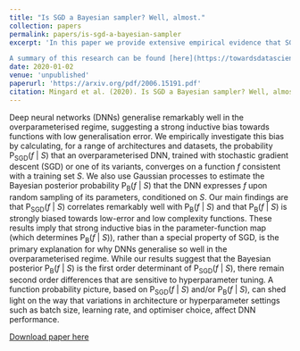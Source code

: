 ```yaml
---
title: "Is SGD a Bayesian sampler? Well, almost."
collection: papers
permalink: papers/is-sgd-a-bayesian-sampler
excerpt: 'In this paper we provide extensive empirical evidence that SGD (and related optimisers) behave approximately like Bayesian samplers. This is in turn strong evidence that the inductive bias of neural networks comes primarily from their parameter-function map, rather than SGD (which is commonly assumed).

A summary of this research can be found [here](https://towardsdatascience.com/neural-networks-are-fundamentally-bayesian-bee9a172fad8).'
date: 2020-01-02
venue: 'unpublished'
paperurl: 'https://arxiv.org/pdf/2006.15191.pdf'
citation: Mingard et al. (2020). Is SGD a Bayesian sampler? Well, almost.'
---
```

Deep neural networks (DNNs) generalise remarkably well in the overparameterised regime, suggesting a strong inductive bias towards functions with low generalisation error. We empirically investigate this bias by calculating, for a range of architectures and datasets, the probability P<sub>SGD</sub>(<i>f</i> | <i>S</i>) that an overparameterised DNN, trained with stochastic gradient descent (SGD) or one of its variants, converges on a function <i>f</i> consistent with a training set <i>S</i>. We also use Gaussian processes to estimate the Bayesian posterior probability P<sub>B</sub>(<i>f</i> | <i>S</i>) that the DNN expresses <i>f</i> upon random sampling of its parameters, conditioned on <i>S</i>. Our main findings are that P<sub>SGD</sub>(<i>f</i> | <i>S</i>) correlates remarkably well with P<sub>B</sub>(<i>f</i> | <i>S</i>) and that P<sub>B</sub>(<i>f</i> | <i>S</i>) is strongly biased towards low-error and low complexity functions. These results imply that strong inductive bias in the parameter-function map (which determines P<sub>B</sub>(<i>f</i> | <i>S</i>)), rather than a special property of SGD, is the primary explanation for why DNNs generalise so well in the overparameterised regime. While our results suggest that the Bayesian posterior P<sub>B</sub>(<i>f</i> | <i>S</i>) is the first order determinant of P<sub>SGD</sub>(<i>f</i> | <i>S</i>), there remain second order differences that are sensitive to hyperparameter tuning. A function probability picture, based on P<sub>SGD</sub>(<i>f</i> | <i>S</i>) and/or P<sub>B</sub>(<i>f</i> | <i>S</i>), can shed light on the way that variations in architecture or hyperparameter settings such as batch size, learning rate, and optimiser choice, affect DNN performance. 

[Download paper here](https://arxiv.org/pdf/2006.15191.pdf)
